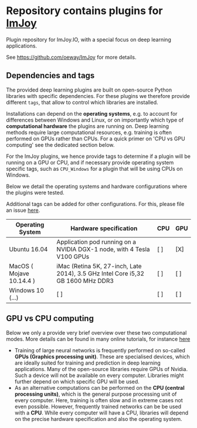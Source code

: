# Repository contains plugins for [ImJoy](https://imjoy.io)

Plugin repository for ImJoy.IO, with a special focus on deep learning applications.

See <https://github.com/oeway/ImJoy> for more details.

## Dependencies and tags
The provided deep learning plugins are built on open-source Python libraries
with specific dependencies. For these plugins we therefore provide different
`tags`, that allow to control which libraries are installed.

Installations can depend on the **operating systems**, e.g. to account for
differences between Windows and Linux, or on importantly which type
of **computational hardware** the plugins are running on. Deep learning methods
require large computational resources, e.g. training is often performed on GPUs
rather than CPUs. For a quick primer on 'CPU vs GPU computing' see the
dedicated section below.

For the ImJoy plugins, we hence provide tags to determine if a plugin will be
running on a GPU or CPU, and if necessary provide operating system specific tags,
such as `CPU_Windows` for a plugin that will be using CPUs on Windows.

Below we detail the operating systems and hardware configurations where the
plugins were tested.

Additional tags can be added for other configurations. For this, please
file an issue [here](https://github.com/imjoy-team/example-plugins/issues).

| Operating System         | Hardware specification                                                          | CPU | GPU |
| ------------------------ | ------------------------------------------------------------------------------- | --- | --- |
| Ubuntu 16.04             | Application pod running on a NVIDIA DGX-1 node, with 4 Tesla V100 GPUs          | [ ] | [X] |
| MacOS ( Mojave 10.14.4 ) | iMac (Retina 5K, 27-inch, Late 2014), 3.5 GHz Intel Core i5,32 GB 1600 MHz DDR3 | [ ] | [ ] |
| Windows 10 (...)         | [ ]                                                                             | [ ] | [ ] |


## GPU vs CPU computing
Below we only a provide very brief overview over these two computational modes.
More details can be found in many online tutorials, for instance [here](https://medium.com/altumea/gpu-vs-cpu-computing-what-to-choose-a9788a2370c4.)

-   Training of large neural networks is frequently
    performed on so-called **GPUs (Graphics processing unit)**. These are specialised
    devices, which are ideally suited for training and prediction in deep learning
    applications. Many of the open-source libraries require GPUs of Nvidia. Such a device
    will not be available on every computer. Libraries might further depend on which
    specific GPU will be used.
-   As an alternative computations can be performed on the **CPU (central processing units)**,
    which is the general purpose processing unit of every computer. Here, training is
    often slow and in extreme cases not even possible. However, frequently trained networks
    can be be used with a **CPU**. While every computer will have a CPU, libraries will depend
    on the precise hardware specification and also the operating system.
